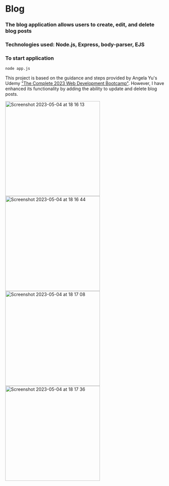 # Blog

### The blog application allows users to create, edit, and delete blog posts

### Technologies used: Node.js, Express, body-parser, EJS

### To start application 
    
    node app.js



This project is based on the guidance and steps provided by Angela Yu's Udemy <a href="https://www.udemy.com/course/the-complete-web-development-bootcamp/learn/lecture/18125215#questions/18744410"> 
"The Complete 2023 Web Development Bootcamp"</a>. However, I have enhanced its functionality by adding the ability to update and delete blog posts.

<img width="300" alt="Screenshot 2023-05-04 at 18 16 13" src="https://user-images.githubusercontent.com/84686704/236279071-e65ebaac-2960-4b81-8fb5-368efdf939d0.png">
<img width="300" alt="Screenshot 2023-05-04 at 18 16 44" src="https://user-images.githubusercontent.com/84686704/236279090-693f33e8-693b-4e5f-8a15-ec6cee2278f3.png">
<img width="300" alt="Screenshot 2023-05-04 at 18 17 08" src="https://user-images.githubusercontent.com/84686704/236279108-b5c18aac-afdc-457a-9a4e-d9c0000d3309.png">
<img width="300" alt="Screenshot 2023-05-04 at 18 17 36" src="https://user-images.githubusercontent.com/84686704/236279134-d59cd8b2-bf3f-4ffe-882a-d6663bcb976f.png">